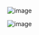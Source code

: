![image](https://user-images.githubusercontent.com/57552973/218272129-9df76daa-e300-4c76-8db6-b778fb4532b1.png)



![image](https://user-images.githubusercontent.com/57552973/218272142-1b9f8251-f8eb-44e9-8c57-47fc19a7dc1e.png)
